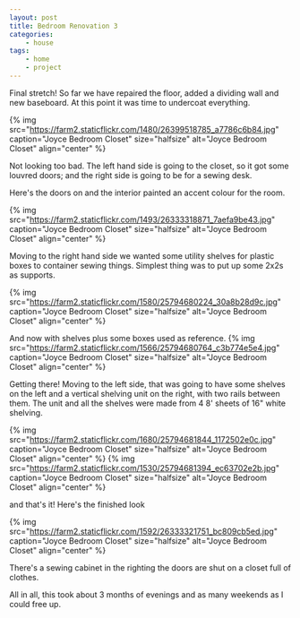 ```yaml
---
layout: post
title: Bedroom Renovation 3
categories:
    - house
tags:
    - home
    - project
---
```


Final stretch! So far we have repaired the floor, added a dividing wall and new baseboard. At this point it was time to undercoat everything.

{% img src="https://farm2.staticflickr.com/1480/26399518785_a7786c6b84.jpg" caption="Joyce Bedroom Closet" size="halfsize" alt="Joyce Bedroom Closet" align="center" %}

Not looking too bad. The left hand side is going to the closet, so it got some louvred doors; and the right side is going to be for a sewing desk.

Here's the doors on and the interior painted an accent colour for the room.

{% img src="https://farm2.staticflickr.com/1493/26333318871_7aefa9be43.jpg" caption="Joyce Bedroom Closet" size="halfsize" alt="Joyce Bedroom Closet" align="center" %}

Moving to the right hand side we wanted some utility shelves for plastic boxes to container sewing things. Simplest thing was to put up some 2x2s as supports.

{% img src="https://farm2.staticflickr.com/1580/25794680224_30a8b28d9c.jpg" caption="Joyce Bedroom Closet" size="halfsize" alt="Joyce Bedroom Closet" align="center" %}

And now with shelves plus some boxes used as reference. {% img src="https://farm2.staticflickr.com/1566/25794680764_c3b774e5e4.jpg" caption="Joyce Bedroom Closet" size="halfsize" alt="Joyce Bedroom Closet" align="center" %}

Getting there! Moving to the left side, that was going to have some shelves on the left and a vertical shelving unit on the right, with two rails between them. The unit and all the shelves were made from 4 8' sheets of 16" white shelving.

{% img src="https://farm2.staticflickr.com/1680/25794681844_1172502e0c.jpg" caption="Joyce Bedroom Closet" size="halfsize" alt="Joyce Bedroom Closet" align="center" %} {% img src="https://farm2.staticflickr.com/1530/25794681394_ec63702e2b.jpg" caption="Joyce Bedroom Closet" size="halfsize" alt="Joyce Bedroom Closet" align="center" %}

and that's it! Here's the finished look

{% img src="https://farm2.staticflickr.com/1592/26333321751_bc809cb5ed.jpg" caption="Joyce Bedroom Closet" size="halfsize" alt="Joyce Bedroom Closet" align="center" %}

There's a sewing cabinet in the righting the doors are shut on a closet full of clothes.

All in all, this took about 3 months of evenings and as many weekends as I could free up.